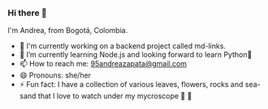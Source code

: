 ### Hi there 👋

I'm Andrea, from Bogotá, Colombia.

- 🔭 I'm currently working on a backend project called md-links.
- 🌱 I’m currently learning Node.js and looking forward to learn Python🐍
- 📫 How to reach me: 95andreazapata@gmail.com
- 😄 Pronouns: she/her
- ⚡ Fun fact: I have a collection of various leaves, flowers, rocks and sea-sand that I love to watch under my mycroscope 🔬 👀
